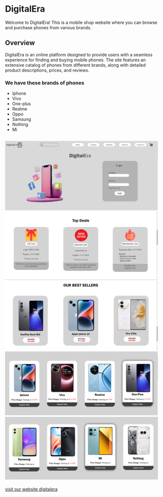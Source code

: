 # DigitalEra
Welcome to DigitalEra! This is a mobile shop website where you can browse and purchase phones from various brands.
## Overview
DigitalEra is an online platform designed to provide users with a seamless experience for finding and buying mobile phones. The site features an extensive catalog of phones from different brands, along with detailed product descriptions, prices, and reviews.
### We have these brands of phones
- Iphone
- Vivo
- One-plus
- Realme
- Oppo
- Samsung
- Nothing
- Mi
  
![home page image](./Images/homeimg.png)
![top deals](topdeals.png)
![best sellers](./Images/bestsellers.png)
![all brands phone](./Images/category-1.png)
![all brands phone](./Images/category-2.png)
---
[visit our website digitalera](https://digitalera-mobileshop-icp9.netlify.app/)